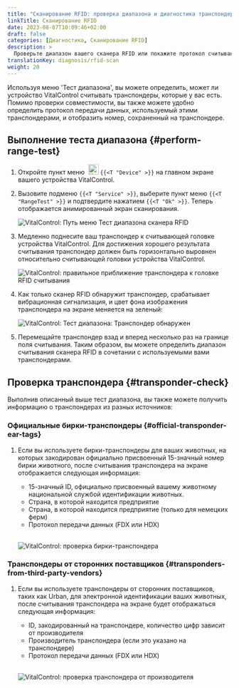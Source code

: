 ```yaml
---
title: "Сканирование RFID: проверка диапазона и диагностика транспондеров"
linkTitle: Сканирование RFID
date: 2023-08-07T10:09:46+02:00
draft: false
categories: [Диагностика, Сканирование RFID]
description: >
  Проверьте диапазон вашего сканера RFID или покажите протокол считывания и номера, сохраненные на неизвестных транспондерах.
translationKey: diagnosis/rfid-scan
weight: 20
---
```


Используя меню 'Тест диапазона', вы можете определить, может ли устройство VitalControl считывать транспондеры, которые у вас есть. Помимо проверки совместимости, вы также можете удобно определить протокол передачи данных, используемый этими транспондерами, и отобразить номер, сохраненный на транспондере.

## Выполнение теста диапазона {#perform-range-test}

1. Откройте пункт меню &nbsp;<img src="/icons/device.svg" width="23" align="bottom" alt="Устройство" /> `{{<T "Device" >}}` на главном экране вашего устройства VitalControl.

1. Вызовите подменю `{{<T "Service" >}}`, выберите пункт меню `{{<T "RangeTest" >}}` и подтвердите нажатием `{{<T "Ok" >}}`. Теперь отображается анимированный экран сканирования.

    ![VitalControl: Путь меню Тест диапазона сканера RFID](../images/rangetest.png "Тест диапазона сканера RFID")

1.  Медленно поднесите ваш транспондер к считывающей головке устройства VitalControl. Для достижения хорошего результата считывания транспондер должен быть горизонтально выровнен относительно считывающей головки устройства VitalControl.

    ![VitalControl: правильное приближение транспондера к головке RFID считывания](/images/diagnosis/transponderscan.svg "Корректное сканирование транспондера")

1. Как только сканер RFID обнаружит транспондер, срабатывает вибрационная сигнализация, и цвет фона изображения транспондера на экране меняется на зеленый:

   ![VitalControl: Тест диапазона: Транспондер обнаружен](../images/transponder-detected.png "Транспондер обнаружен")

1. Перемещайте транспондер взад и вперед несколько раз на границе поля считывания. Таким образом, вы можете определить диапазон считывания сканера RFID в сочетании с используемыми вами транспондерами.

## Проверка транспондера {#transponder-check}

Выполнив описанный выше тест диапазона, вы также можете получить информацию о транспондерах из разных источников:

### Официальные бирки-транспондеры {#official-transponder-ear-tags}

1. Если вы используете бирки-транспондеры для ваших животных, на которых закодирован официально присвоенный 15-значный номер бирки животного, после считывания транспондера на экране отображается следующая информация:

    - 15-значный ID, официально присвоенный вашему животному национальной службой идентификации животных.
    - Страна, в которой находится предприятие
    - Страна, в которой находится предприятие (только для немецких ферм)
    - Протокол передачи данных (FDX или HDX)
    <br>

    ![VitalControl: проверка бирки-транспондера](../images/transponder-official.png "Информация официальной бирки-транспондера")

### Транспондеры от сторонних поставщиков {#transponders-from-third-party-vendors}

1. Если вы используете транспондеры от сторонних поставщиков, таких как Urban, для электронной идентификации ваших животных, после считывания транспондера на экране будет отображаться следующая информация:

    - ID, закодированный на транспондере, количество цифр зависит от производителя
    - Производитель транспондера (если это указано на транспондере)
    - Протокол передачи данных (FDX или HDX)
    <br>

    ![VitalControl: проверка транспондера от производителя](../images/transponder-manufacturer.png "Информация транспондера от производителя")
